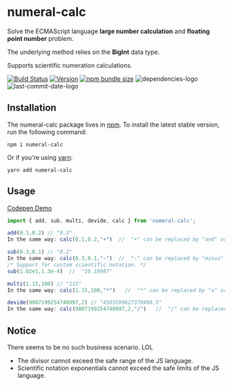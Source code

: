 # numeral-calc

Solve the ECMAScript language **large number calculation** and **floating point number** problem.

The underlying method relies on the **BigInt** data type.

Supports scientific numeration calculations.

[![Build Status](https://travis-ci.com/NickLJudy/num-calc.svg?branch=main)](https://travis-ci.com/NickLJudy/num-calc)
[![Version](https://img.shields.io/npm/v/numeral-calc.svg?maxAge=300&label=version&colorB=007ec6&maxAge=300)](./package.json)
[![npm bundle size](https://img.shields.io/bundlephobia/minzip/numeral-calc)](https://bundlephobia.com/package/numeral-calc)
![dependencies-logo](https://status.david-dm.org/gh/NickLJudy/numeral-calc.svg)
![last-commit-date-logo](https://img.shields.io/github/last-commit/NickLJudy/numeral-calc)
## Installation

The numeral-calc package lives in [npm](https://www.npmjs.com/get-npm). To install the latest stable version, run the following command:

```shell
npm i numeral-calc
```

Or if you're using [yarn](https://classic.yarnpkg.com/en/docs/install/):

```shell
yarn add numeral-calc
```
## Usage

[Codepen Demo](https://codepen.io/nickljudy/pen/XWRyQbq)


```js
import { add, sub, multi, devide, calc } from 'numeral-calc';

add(0.1,0.2) // "0.3"
In the same way: calc(0.1,0.2,"+")  //  "+" can be replaced by "and" or "plus" or "add"

sub(0.3,0.1) // "0.2"
In the same way: calc(0.3,0.1,"-")  //  "-" can be replaced by "minus" or "sub" or "subtract"
/* Support for custom scientific notation. */
sub(1.02e1,1.3e-4)  //  "10.19987"

multi(1.15,100) // "115"
In the same way: calc(1.15,100,"*")   //  "*" can be replaced by "x" or "multi" or "multiply"

devide(9007199254740997,2) // "4503599627370498.5"
In the same way: calc(9007199254740997,2,"/")   //  "/" can be replaced by "divide"

```

## Notice

There seems to be no such business scenario. LOL
* The divisor cannot exceed the safe range of the JS language.
* Scientific notation exponentials cannot exceed the safe limits of the JS language.